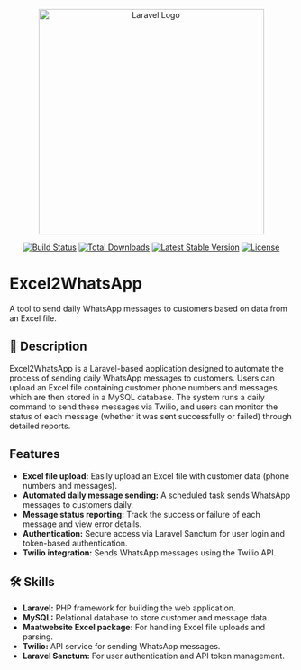 <p align="center"><a href="https://laravel.com" target="_blank"><img src="https://raw.githubusercontent.com/laravel/art/master/logo-lockup/5%20SVG/2%20CMYK/1%20Full%20Color/laravel-logolockup-cmyk-red.svg" width="400" alt="Laravel Logo"></a></p>

<p align="center">
<a href="https://github.com/laravel/framework/actions"><img src="https://github.com/laravel/framework/workflows/tests/badge.svg" alt="Build Status"></a>
<a href="https://packagist.org/packages/laravel/framework"><img src="https://img.shields.io/packagist/dt/laravel/framework" alt="Total Downloads"></a>
<a href="https://packagist.org/packages/laravel/framework"><img src="https://img.shields.io/packagist/v/laravel/framework" alt="Latest Stable Version"></a>
<a href="https://packagist.org/packages/laravel/framework"><img src="https://img.shields.io/packagist/l/laravel/framework" alt="License"></a>
</p>

# Excel2WhatsApp
A tool to send daily WhatsApp messages to customers based on data from an Excel file.

## 🚀 Description
Excel2WhatsApp is a Laravel-based application designed to automate the process of sending daily WhatsApp messages to customers. Users can upload an Excel file containing customer phone numbers and messages, which are then stored in a MySQL database. The system runs a daily command to send these messages via Twilio, and users can monitor the status of each message (whether it was sent successfully or failed) through detailed reports.

## Features
- **Excel file upload:** Easily upload an Excel file with customer data (phone numbers and messages).
- **Automated daily message sending:** A scheduled task sends WhatsApp messages to customers daily.
- **Message status reporting:** Track the success or failure of each message and view error details.
- **Authentication:** Secure access via Laravel Sanctum for user login and token-based authentication.
- **Twilio integration:** Sends WhatsApp messages using the Twilio API.

## 🛠 Skills
- **Laravel:** PHP framework for building the web application.
- **MySQL:** Relational database to store customer and message data.
- **Maatwebsite Excel package:** For handling Excel file uploads and parsing.
- **Twilio:** API service for sending WhatsApp messages.
- **Laravel Sanctum:** For user authentication and API token management.



